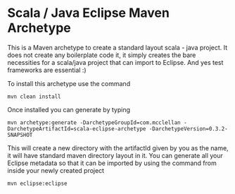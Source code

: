 Scala / Java Eclipse Maven Archetype
====================================
This is a Maven archetype to create a standard layout scala - java project.  It does not create any boilerplate code it, it simply creates the bare necessities for a scala/java project that can import to Eclipse.  And yes test frameworks are essential :) 

To install this archetype use the command 

	mvn clean install

Once installed you can generate by typing

	mvn archetype:generate -DarchetypeGroupId=com.mcclellan -DarchetypeArtifactId=scala-eclipse-archetype -DarchetypeVersion=0.3.2-SNAPSHOT

This will create a new directory with the artifactId given by you as the name, it will have standard maven directory layout in it.
You can generate all your Eclipse metadata so that it can be imported by using the command from inside your newly created project

	mvn eclipse:eclipse
